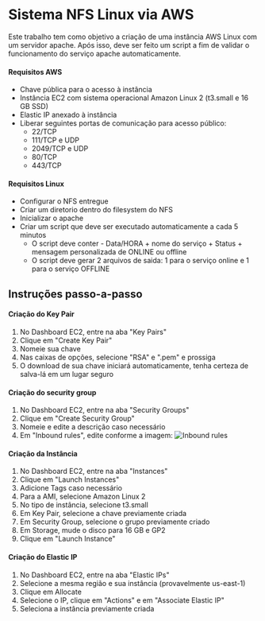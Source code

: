 # Sistema NFS Linux via AWS
Este trabalho tem como objetivo a criação de uma instância AWS Linux com um servidor apache. Após isso, deve ser feito um script a fim de validar o funcionamento do serviço apache automaticamente.

#### Requisitos AWS
- Chave pública para o acesso à instância
- Instância EC2 com sistema operacional Amazon Linux 2 (t3.small e
16 GB SSD)
- Elastic IP anexado à instância
- Liberar seguintes portas de comunicação para acesso público:
  - 22/TCP
  - 111/TCP e UDP
  - 2049/TCP e UDP
  - 80/TCP 
  - 443/TCP

#### Requisitos Linux
- Configurar o NFS entregue
- Criar um diretorio dentro do filesystem do NFS
- Inicializar o apache
- Criar um script que deve ser executado automaticamente a cada 5 minutos
  - O script deve conter - Data/HORA + nome do serviço + Status + mensagem
personalizada de ONLINE ou offline
  - O script deve gerar 2 arquivos de saida: 1 para o serviço online e 1 para o serviço
OFFLINE

## Instruções passo-a-passo
#### Criação do Key Pair
1. No Dashboard EC2, entre na aba "Key Pairs" 
2. Clique em "Create Key Pair"
3. Nomeie sua chave
4. Nas caixas de opções, selecione "RSA" e ".pem" e prossiga 
5. O download de sua chave iniciará automaticamente, tenha certeza de salva-lá em um lugar seguro

#### Criação do security group
1. No Dashboard EC2, entre na aba "Security Groups"
2. Clique em "Create Security Group"
3. Nomeie e edite a descrição caso necessário
4. Em "Inbound rules", edite conforme a imagem:
![Inbound rules](https://github.com/vitortoniolo/pb_atividade_awslinuxnfs/assets/133904035/777c3b91-d561-4506-87a7-bd4e9c4a5750)


#### Criação da Instância
1. No Dashboard EC2, entre na aba "Instances"
2. Clique em "Launch Instances"
3. Adicione Tags caso necessário
4. Para a AMI, selecione Amazon Linux 2
5. No tipo de instância, selecione t3.small
6. Em Key Pair, selecione a chave previamente criada
7. Em Security Group, selecione o grupo previamente criado
8. Em Storage, mude o disco para 16 GB e GP2
9. Clique em "Launch Instance"

#### Criação do Elastic IP
1. No Dashboard EC2, entre na aba  "Elastic IPs"
2. Selecione a mesma região e sua instância (provavelmente us-east-1)
3. Clique em Allocate
4. Selecione o IP,  clique em "Actions" e em "Associate Elastic IP"
5. Seleciona a instância previamente criada

